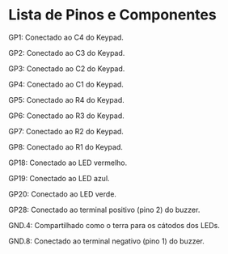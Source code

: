 # Lista de Pinos e Componentes


GP1: Conectado ao C4 do Keypad.

GP2: Conectado ao C3 do Keypad.

GP3: Conectado ao C2 do Keypad.

GP4: Conectado ao C1 do Keypad.

GP5: Conectado ao R4 do Keypad.

GP6: Conectado ao R3 do Keypad.

GP7: Conectado ao R2 do Keypad.

GP8: Conectado ao R1 do Keypad.

GP18: Conectado ao LED vermelho.

GP19: Conectado ao LED azul.

GP20: Conectado ao LED verde.

GP28: Conectado ao terminal positivo (pino 2) do buzzer.

GND.4: Compartilhado como o terra para os cátodos dos LEDs.

GND.8: Conectado ao terminal negativo (pino 1) do buzzer.